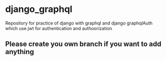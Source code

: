 # django_graphql

Repository for practice of django with graphql and django graphqlAuth which use jwt for authentication and authoorization

## Please create you own branch if you want to add anything 
